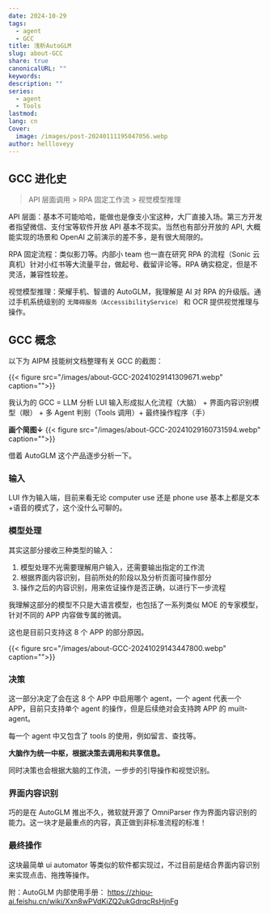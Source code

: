 ```yaml
---
date: 2024-10-29
tags:
  - agent
  - GCC
title: 浅析AutoGLM
slug: about-GCC
share: true
canonicalURL: ""
keywords: 
description: ""
series:
  - agent
  - Tools
lastmod: 
lang: cn
Cover:
  image: /images/post-20240111195047056.webp
author: hellloveyy
---
```



## GCC 进化史

> API 层面调用 > RPA 固定工作流 > 视觉模型推理

API 层面：基本不可能哈哈，能做也是像支小宝这种，大厂直接入场。第三方开发者指望微信、支付宝等软件开放 API 基本不现实。当然也有部分开放的 API, 大概能实现的场景和 OpenAI 之前演示的差不多，是有很大局限的。

RPA 固定流程：类似影刀等。内部小 team 也一直在研究 RPA 的流程（Sonic 云真机）针对小红书等大流量平台，做起号、截留评论等。RPA 确实稳定，但是不灵活，兼容性较差。

视觉模型推理：荣耀手机、智谱的 AutoGLM，我理解是 AI 对 RPA 的升级版。通过手机系统级别的 `无障碍服务（AccessibilityService）` 和 OCR 提供视觉推理与操作。

## GCC 概念

以下为 AIPM 技能树文档整理有关 GCC 的截图：

{{< figure src="/images/about-GCC-20241029141309671.webp" caption="">}}

我认为的 GCC = LLM 分析 LUI 输入形成拟人化流程（大脑） + 界面内容识别模型（眼） + 多 Agent 判别（Tools 调用）+ 最终操作程序（手）

**画个简图↓**
{{< figure src="/images/about-GCC-20241029160731594.webp" caption="">}}

借着 AutoGLM 这个产品逐步分析一下。

### 输入

LUI 作为输入端，目前来看无论 computer use 还是 phone use 基本上都是文本+语音的模式了，这个没什么可聊的。

### 模型处理

其实这部分接收三种类型的输入：
1. 模型处理不光需要理解用户输入，还需要输出指定的工作流
2. 根据界面内容识别，目前所处的阶段以及分析页面可操作部分
3. 操作之后的内容识别，用来佐证操作是否正确，以进行下一步流程

我理解这部分的模型不只是大语言模型，也包括了一系列类似 MOE 的专家模型，针对不同的 APP 内容做专属的微调。

这也是目前只支持这 8 个 APP 的部分原因。

{{< figure src="/images/about-GCC-20241029143447800.webp" caption="">}}

### 决策

这一部分决定了会在这 8 个 APP 中启用哪个 agent，一个 agent 代表一个 APP，目前只支持单个 agent 的操作，但是后续绝对会支持跨 APP 的 muilt-agent。

每一个 agent 中又包含了 tools 的使用，例如留言、查找等。

**大脑作为统一中枢，根据决策去调用和共享信息。**

同时决策也会根据大脑的工作流，一步步的引导操作和视觉识别。

### 界面内容识别

巧的是在 AutoGLM 推出不久，微软就开源了 OmniParser 作为界面内容识别的能力。这一块才是最重点的内容，真正做到非标准流程的标准！

### 最终操作

这块最简单 ui automator 等类似的软件都实现过，不过目前是结合界面内容识别来实现点击、拖拽等操作。

附：AutoGLM 内部使用手册： https://zhipu-ai.feishu.cn/wiki/Xxn8wPVdKiZQ2ukGdrqcRsHjnFg



